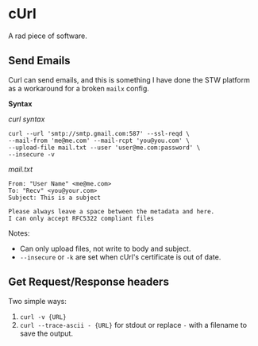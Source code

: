 # cUrl

A rad piece of software.

## Send Emails

Curl can send emails, and this is something I have done the STW platform as a workaround for a broken `mailx` config. 

**Syntax**

_curl syntax_
```
curl --url 'smtp://smtp.gmail.com:587' --ssl-reqd \
--mail-from 'me@me.com' --mail-rcpt 'you@you.com' \
--upload-file mail.txt --user 'user@me.com:password' \
--insecure -v
```

_mail.txt_
```
From: "User Name" <me@me.com>
To: "Recv" <you@your.com>
Subject: This is a subject

Please always leave a space between the metadata and here.
I can only accept RFC5322 compliant files
```

Notes:
- Can only upload files, not write to body and subject.
- `--insecure` or `-k` are set when cUrl's certificate is out of date.

## Get Request/Response headers

Two simple ways:
1. `curl -v {URL}`
2. `curl --trace-ascii - {URL}` for stdout or replace `-` with a filename to save the output.


